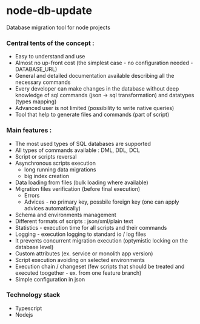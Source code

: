 # node-db-update
Database migration tool for node projects

### Central tents of the concept :

* Easy to understand and use
* Almost no up-front cost (the simplest case - no configuration needed - DATABASE_URL)
* General and detailed documentation available describing all the necessary commands 
* Every developer can make changes in the database without deep knowledge of sql commands (json -> sql transformation) and datatypes (types mapping)
* Advanced user is not limited (possibility to write native queries)
* Tool that help to generate files and commands (part of script)

### Main features :

* The most used types of SQL databases are supported
* All types of commands available : DML, DDL, DCL
* Script or scripts reversal
* Asynchronous scripts execution
  * long running data migrations
  * big index creation
* Data loading from files (bulk loading where available)
* Migration files verification (before final execution)
  * Errors
  * Advices - no primary key, possbile foreign key (one can apply advices automatically)
* Schema and environments management
* Different formats of scripts : json/xml/plain text
* Statistics - execution time for all scripts and their commands
* Logging - execution logging to standard io / log files
* It prevents concurrent migration execution (optymistic locking on the database level)
* Custom attributes (ex. service or monolith app version)
* Script execution avoiding on selected environments
* Execution chain / changeset (few scripts that should be treated and executed toogether - ex. from one feature branch)
* Simple configuration in json

### Technology stack

* Typescript
* Nodejs

